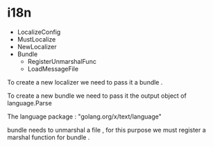 # i18n

* LocalizeConfig
* MustLocalize
* NewLocalizer
* Bundle
  * RegisterUnmarshalFunc
  * LoadMessageFile
    
To create a new localizer we need to pass it a bundle .

To create a new bundle we need to pass it the output object of language.Parse

The language package : "golang.org/x/text/language"

bundle needs to unmarshal a file , for this purpose
we must register a marshal function for bundle .

